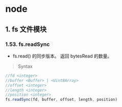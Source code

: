 # node

## 1. fs 文件模块

### 1.53. fs.readSync

- fs.read() 的同步版本。 返回 bytesRead 的数量。
  

> Syntax

```js
//fd <integer>
//buffer <Buffer> | <Uint8Array>
//offset <integer>
//length <integer>
//position <integer>
fs.readSync(fd, buffer, offset, length, position)
```

